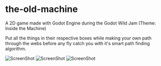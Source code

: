 # the-old-machine
A 2D game made with Godot Engine during the Godot Wild Jam (Theme: Inside the Machine)

Put all the things in their respective boxes while making your own path through the webs before any fly catch you with it's smart path finding algorithm.

![ScreenShot](https://img.itch.zone/aW1hZ2UvMTIwMzMyNy83MDIwNzQ5LnBuZw==/original/cdgGAS.png)
![ScreenShot](https://img.itch.zone/aW1hZ2UvMTIwMzMyNy83MDIwNzU1LnBuZw==/original/vzfRvS.png)
![ScreenShot](https://img.itch.zone/aW1hZ2UvMTIwMzMyNy83MDIwNzkxLnBuZw==/original/NyPf0)

